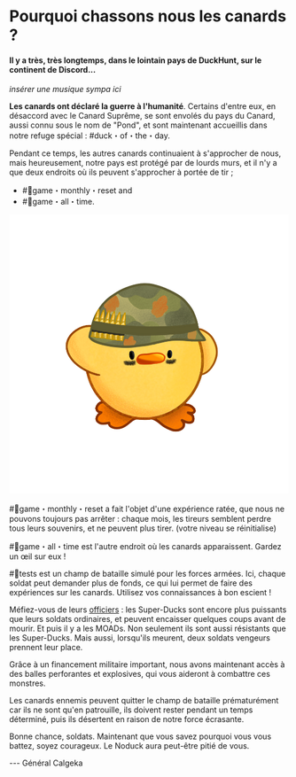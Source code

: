 # Pourquoi chassons nous les canards ?

#### Il y a très, très longtemps, dans le lointain pays de DuckHunt, sur le continent de Discord...

_insérer une musique sympa ici_

**Les canards ont déclaré la guerre à l'humanité**. Certains d'entre eux, en désaccord avec le Canard Suprême, se sont envolés du pays du Canard, aussi connu sous le nom de "Pond", et sont maintenant accueillis dans notre refuge spécial : \#duck・of・the・day.

Pendant ce temps, les autres canards continuaient à s'approcher de nous, mais heureusement, notre pays est protégé par de lourds murs, et il n'y a que deux endroits où ils peuvent s'approcher à portée de tir ;

*  \#🦆game・monthly・reset and
*  \#🦆game・all・time.

![Un des satan&#xE9;s soldats que nous devons affronter chaque jour.](../.gitbook/assets/soldier_duck_globloxmen.png)

\#🦆game・monthly・reset a fait l'objet d'une expérience ratée, que nous ne pouvons toujours pas arrêter : chaque mois, les tireurs semblent perdre tous leurs souvenirs, et ne peuvent plus tirer. \(votre niveau se réinitialise\)

\#🦆game・all・time est l'autre endroit où les canards apparaissent. Gardez un œil sur eux !

\#🦆tests est un champ de bataille simulé pour les forces armées. Ici, chaque soldat peut demander plus de fonds, ce qui lui permet de faire des expériences sur les canards. Utilisez vos connaissances à bon escient !

Méfiez-vous de leurs [officiers](../players-guide/types-of-ducks.md) : les Super-Ducks sont encore plus puissants que leurs soldats ordinaires, et peuvent encaisser quelques coups avant de mourir. Et puis il y a les MOADs. Non seulement ils sont aussi résistants que les Super-Ducks. Mais aussi, lorsqu'ils meurent, deux soldats vengeurs prennent leur place.

Grâce à un financement militaire important, nous avons maintenant accès à des balles perforantes et explosives, qui vous aideront à combattre ces monstres.

Les canards ennemis peuvent quitter le champ de bataille prématurément car ils ne sont qu'en patrouille, ils doivent rester pendant un temps déterminé, puis ils désertent en raison de notre force écrasante.

Bonne chance, soldats. Maintenant que vous savez pourquoi vous vous battez, soyez courageux. Le Noduck aura peut-être pitié de vous.

--- Général Calgeka

